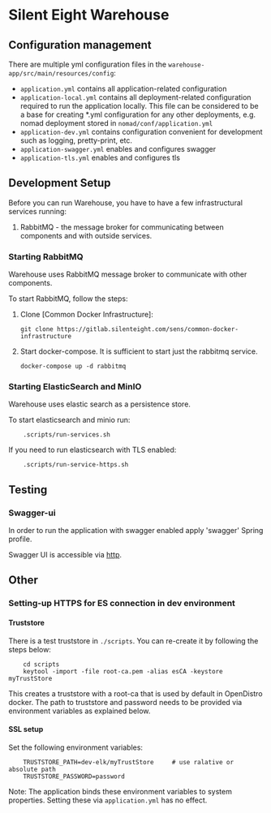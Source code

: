 # Silent Eight Warehouse

## Configuration management

There are multiple yml configuration files in the `warehouse-app/src/main/resources/config`:

- `application.yml` contains all application-related configuration
- `application-local.yml` contains all deployment-related configuration required to run
the application locally. This file can be considered to be a base for creating *.yml configuration
for any other deployments, e.g. nomad deployment stored in `nomad/conf/application.yml`  
- `application-dev.yml` contains configuration convenient for development 
such as logging, pretty-print, etc.
- `application-swagger.yml` enables and configures swagger
- `application-tls.yml` enables and configures tls

## Development Setup

Before you can run Warehouse, you have to have a few infrastructural services running:

1. RabbitMQ - the message broker for communicating between components and with outside services.

### Starting RabbitMQ 
Warehouse uses RabbitMQ message broker to communicate with other components.

To start RabbitMQ, follow the steps:

1. Clone [Common Docker Infrastructure]:

       git clone https://gitlab.silenteight.com/sens/common-docker-infrastructure
       
1. Start docker-compose. It is sufficient to start just the rabbitmq service.
    
       docker-compose up -d rabbitmq

### Starting ElasticSearch and MinIO
Warehouse uses elastic search as a persistence store.

To start elasticsearch and minio run:

        .scripts/run-services.sh
        
If you need to run elasticsearch with TLS enabled:

        .scripts/run-service-https.sh
              
## Testing

### Swagger-ui

In order to run the application with swagger enabled apply 'swagger' Spring profile.

Swagger UI is accessible via [http](http://localhost:24900/rest/warehouse/openapi/swagger-ui/index.html?configUrl=/rest/warehouse/openapi/api-docs/swagger-config).

## Other

### Setting-up HTTPS for ES connection in dev environment 

#### Truststore
There is a test truststore in `./scripts`. You can re-create it by following the steps below:

        cd scripts
        keytool -import -file root-ca.pem -alias esCA -keystore myTrustStore
        
This creates a truststore with a root-ca that is used by default in OpenDistro docker.
The path to truststore and password needs to be provided via environment variables as explained below.

#### SSL setup
Set the following environment variables:

        TRUSTSTORE_PATH=dev-elk/myTrustStore     # use ralative or absolute path
        TRUSTSTORE_PASSWORD=password

Note: The application binds these environment variables to system properties. 
Setting these via `application.yml` has no effect.

